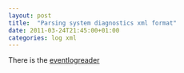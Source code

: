 ```yaml
---
layout: post
title:  "Parsing system diagnostics xml format"
date: 2011-03-24T21:45:00+01:00
categories: log xml
---
```


<div dir="ltr" style="text-align: left;" trbidi="on">
There is the <a href="http://msdn.microsoft.com/en-us/library/system.diagnostics.eventing.reader.eventlogreader.aspx">eventlogreader</a>
</div>
<div style="clear: both;"></div>